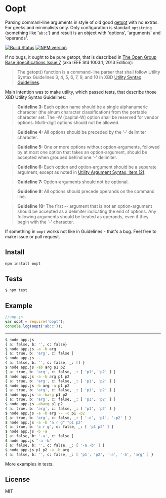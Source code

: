 # Oopt

Parsing commanl-line arguments in style of old good [getopt](http://pubs.opengroup.org/onlinepubs/9699919799/functions/getopt.html) with no extras. For geeks and minimalists only. Only configuration is standart `optstring` (something like '`ab:c`') and result is an object with 'options', 'arguments' and 'operands'.

[![Build Status][travis-image]][travis-url]
[![NPM version][npm-image]][npm-url]

If no bugs, it ought to be pure getopt, that is described in [The Open Group Base Specifications Issue 7](http://pubs.opengroup.org/onlinepubs/9699919799/basedefs/contents.html) (aka IEEE Std 1003.1, 2013 Edition):

> The getopt() function is a command-line parser that shall follow Utility Syntax Guidelines 3, 4, 5, 6, 7, 9, and 10 in XBD [Utility Syntax Guidelines](http://pubs.opengroup.org/onlinepubs/9699919799/basedefs/V1_chap12.html#tag_12_02).

Main intention was to make utility, which passed tests, that describe those XBD Utility Syntax Guidelines:

> **Guideline 3:**
Each option name should be a single alphanumeric character (the alnum character classification) from the portable character set. The -W (capital-W) option shall be reserved for vendor options. Multi-digit options should not be allowed.

> **Guideline 4:**
All options should be preceded by the '-' delimiter character.

> **Guideline 5:**
One or more options without option-arguments, followed by at most one option that takes an option-argument, should be accepted when grouped behind one '-' delimiter.

> **Guideline 6:**
Each option and option-argument should be a separate argument, except as noted in [Utility Argument Syntax, item (2)](http://pubs.opengroup.org/onlinepubs/9699919799/basedefs/V1_chap12.html#tag_12_01).

> **Guideline 7:**
Option-arguments should not be optional.

> **Guideline 9:**
All options should precede operands on the command line.

> **Guideline 10:**
The first -- argument that is not an option-argument should be accepted as a delimiter indicating the end of options. Any following arguments should be treated as operands, even if they begin with the '-' character.

If something in `oopt` works not like in Guidelines - that's a bug. Feel free to make issue or pull request.

## Install

```bash
npm install oopt
```

## Tests

```bash
$ npm test
```

## Example

```js
//app.js
var oopt = require('oopt');
console.log(oopt('ab:c'));
```
----
```bash
$ node app.js
{ a: false, b: '', c: false}
$ node app.js -a -b arg
{ a: true, b: 'arg', c: false }
$ node app.js --
{ a: false, b: '', c: false, _: [] }
$ node app.js -ab arg p1 p2
{ a: true, b: 'arg', c: false, _: [ 'p1', 'p2' ] }
$ node app.js -a -b arg p1 p2
{ a: true, b: 'arg', c: false, _: [ 'p1', 'p2' ] }
$ node app.js -b arg -a p1 p2
{ a: true, b: 'arg', c: false, _: [ 'p1', 'p2' ] }
$ node app.js -a -barg p1 p2
{ a: true, b: 'arg', c: false, _: [ 'p1', 'p2' ] }
$ node app.js -abarg p1 p2
{ a: true, b: 'arg', c: false, _: [ 'p1', 'p2' ] }
$ node app.js -a -b arg -- -c p1 -p2
{ a: true, b: 'arg', c: false, _: [ '-c', 'p1', '-p2' ] }
$ node app.js -a -b "a r g" "p1 p2"
{ a: true, b: 'a r g', c: false, _: [ 'p1 p2' ] }
$ node app.js -b -a
{ a: false, b: '-a', c: false }
$ node app.js "-a -b"
{ a: false, b: '', c: false, _: [ '-a -b' ] }
$ node app.js p1 p2 -a -b arg
{ a: false, b: '', c: false, _: [ 'p1', 'p2', '-a', '-b', 'arg' ] }
```

More examples in tests.

## License

MIT

[travis-url]: https://travis-ci.org/astur/oopt
[travis-image]: https://travis-ci.org/astur/oopt.svg?branch=master
[npm-url]: https://npmjs.org/package/oopt
[npm-image]: https://img.shields.io/npm/v/oopt.svg